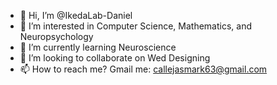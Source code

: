 - 👋 Hi, I’m @IkedaLab-Daniel
- 👀 I’m interested in Computer Science, Mathematics, and Neuropsychology
- 🌱 I’m currently learning Neuroscience
- 💞️ I’m looking to collaborate on Wed Designing
- 📫 How to reach me? Gmail me: callejasmark63@gmail.com

<!---
IkedaLab-Daniel/IkedaLab-Daniel is a ✨ special ✨ repository because its `README.md` (this file) appears on your GitHub profile.
You can click the Preview link to take a look at your changes.
--->
